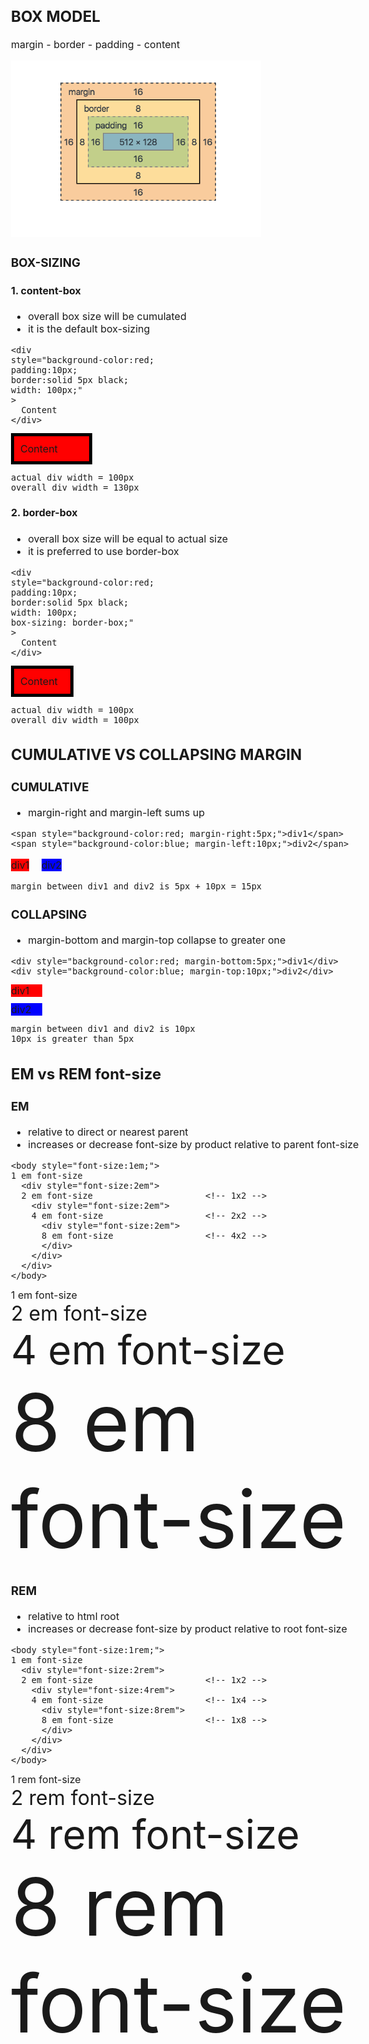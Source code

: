 ## BOX MODEL

margin - border - padding - content

<img src="box-model.png" width=400>

### BOX-SIZING

#### 1. content-box

- overall box size will be cumulated
- it is the default box-sizing

```
<div
style="background-color:red;
padding:10px;
border:solid 5px black;
width: 100px;"
>
  Content
</div>
```

<div style="background-color:red; padding:10px; border:solid 5px black; width: 100px;">
  Content
</div>

```
actual div width = 100px
overall div width = 130px
```

#### 2. border-box

- overall box size will be equal to actual size
- it is preferred to use border-box

```
<div
style="background-color:red;
padding:10px;
border:solid 5px black;
width: 100px;
box-sizing: border-box;"
>
  Content
</div>
```

<div style="background-color:red; padding:10px; border:solid 5px black; width: 100px; box-sizing: border-box;">
  Content
</div>

```
actual div width = 100px
overall div width = 100px
```

## CUMULATIVE VS COLLAPSING MARGIN

### CUMULATIVE

- margin-right and margin-left sums up

```
<span style="background-color:red; margin-right:5px;">div1</span>
<span style="background-color:blue; margin-left:10px;">div2</span>
```

<span style="width:50px;background-color:red; margin-right:5px;">div1</span>
<span style="width:50px;background-color:blue; margin-left:10px;">div2</span>

```
margin between div1 and div2 is 5px + 10px = 15px
```

### COLLAPSING

- margin-bottom and margin-top collapse to greater one

```
<div style="background-color:red; margin-bottom:5px;">div1</div>
<div style="background-color:blue; margin-top:10px;">div2</div>
```

<div style="width:50px;background-color:red; margin-bottom:5px;">div1</div>
<div style="width:50px;background-color:blue; margin-top:10px;">div2</div>

```
margin between div1 and div2 is 10px
10px is greater than 5px
```

## EM vs REM font-size

### EM

- relative to direct or nearest parent
- increases or decrease font-size by product relative to parent font-size

```
<body style="font-size:1em;">
1 em font-size
  <div style="font-size:2em">
  2 em font-size                      <!-- 1x2 -->
    <div style="font-size:2em">
    4 em font-size                    <!-- 2x2 -->
      <div style="font-size:2em">
      8 em font-size                  <!-- 4x2 -->
      </div>
    </div>
  </div>
</body>
```

<body style="font-size:1em;">
1 em font-size
  <div style="font-size:2em">
  2 em font-size
    <div style="font-size:2em">
    4 em font-size
      <div style="font-size:2em">
      8 em font-size
      </div>
    </div>
  </div>
</body>

### REM

- relative to html root
- increases or decrease font-size by product relative to root font-size

```
<body style="font-size:1rem;">
1 em font-size
  <div style="font-size:2rem">
  2 em font-size                      <!-- 1x2 -->
    <div style="font-size:4rem">
    4 em font-size                    <!-- 1x4 -->
      <div style="font-size:8rem">
      8 em font-size                  <!-- 1x8 -->
      </div>
    </div>
  </div>
</body>
```

<body style="font-size:1rem;">
1 rem font-size
  <div style="font-size:2rem">
  2 rem font-size
    <div style="font-size:4rem">
    4 rem font-size
      <div style="font-size:8rem">
      8 rem font-size
      </div>
    </div>
  </div>
</body>
